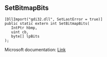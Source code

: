 ## SetBitmapBits

```
[DllImport("gdi32.dll", SetLastError = true)]
public static extern int SetBitmapBits(
   IntPtr hbmp,
   uint cb,
   byte[] lpBits
);
```

Microsoft documentation: [Link](https://docs.microsoft.com/en-us/windows/win32/api/wingdi/nf-wingdi-setbitmapbits)
